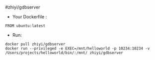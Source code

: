 #zhiyi/gdbserver

* Your Dockerfile :
```
FROM ubuntu:latest
````

* Run:

```
docker pull zhiyi/gdbserver
docker run --privileged -e EXEC=/mnt/helloworld -p 10234:10234 -v /Users/projects/helloworld/bin/:/mnt/ zhiyi/gdbserver
```
